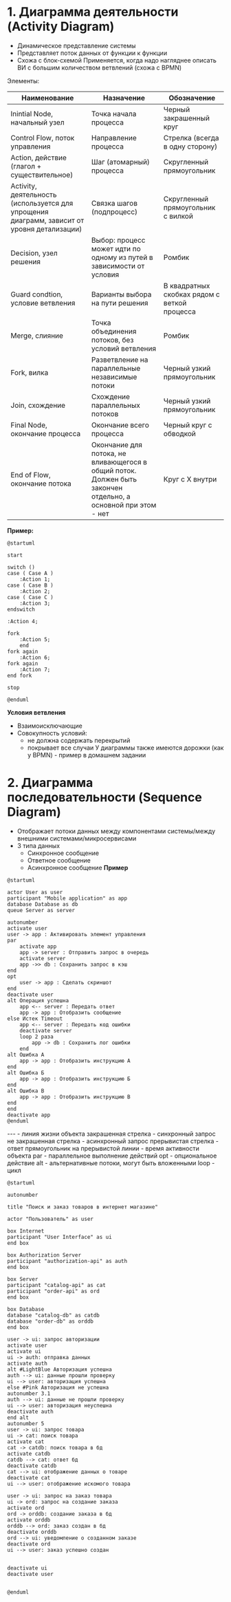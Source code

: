# 1. Диаграмма деятельности (Activity Diagram)
- Динамическое представление системы
- Представляет поток данных от функции к функции
- Схожа с блок-схемой
Применяется, когда надо нагляднее описать ВИ с большим количеством ветвлений (схожа с BPMN)

Элементы:

| Наименование                                                                                | Назначение                                                                                                    | Обозначение                                  |
| ------------------------------------------------------------------------------------------- | ------------------------------------------------------------------------------------------------------------- | -------------------------------------------- |
| Inintial Node, начальный узел                                                               | Точка начала процесса                                                                                         | Черный закрашенный круг                      |
| Control Flow, поток управления                                                              | Направление процесса                                                                                          | Стрелка (всегда в одну сторону)              |
| Action, действие (глагол + существительное)                                                 | Шаг (атомарный) процесса                                                                                      | Скругленный прямоугольник                    |
| Activity, деятельность (используется для упрощения диаграмм, зависит от уровня детализации) | Связка шагов (подпроцесс)                                                                                     | Скругленный прямоугольник с вилкой           |
| Decision, узел решения                                                                      | Выбор: процесс может идти по одному из путей в зависимости от условия                                         | Ромбик                                       |
| Guard condtion, условие ветвления                                                           | Варианты выбора на пути решения                                                                               | В квадратных скобках рядом с веткой процесса |
| Merge, слияние                                                                              | Точка объединения потоков, без условий ветвления                                                              | Ромбик                                       |
| Fork, вилка                                                                                 | Разветвление на параллельные независимые потоки                                                               | Черный узкий прямоугольник                   |
| Join, схождение                                                                             | Схождение параллельных потоков                                                                                | Черный узкий прямоугольник                   |
| Final Node, окончание процесса                                                              | Окончание всего процесса                                                                                      | Черный круг с обводкой                       |
| End of Flow, окончание потока                                                               | Окончание для потока, не вливающегося в общий поток. Должен быть закончен отдельно, а основной при этом - нет | Круг с Х внутри                              |
**Пример:**
```plantuml
@startuml

start

switch ()
case ( Case A )
	:Action 1;
case ( Case B )
	:Action 2;
case ( Case C )
	:Action 3;
endswitch

:Action 4;

fork
	:Action 5;
	end
fork again
	:Action 6;
fork again
	:Action 7;
end fork

stop

@enduml
```
**Условия ветвления**
- Взаимоисключающие
- Совокупность условий:
	- не должна содержать перекрытий
	- покрывает все случаи
У диаграммы также имеются дорожки (как у BPMN) - пример в домашнем задании

# 2. Диаграмма последовательности (Sequence Diagram)
- Отображает потоки данных между компонентами системы/между внешними системами/микросервисами
- 3 типа данных
	- Синхронное сообщение
	- Ответное сообщение
	- Асинхронное сообщение
**Пример**
```plantuml
@startuml

actor User as user
participant "Mobile application" as app
database Database as db
queue Server as server

autonumber
activate user
user -> app : Активировать элемент управления
par
	activate app
	app -> server : Отправить запрос в очередь	
	activate server
	app ->> db : Сохранить запрос в кэш
end
opt
	user -> app : Сделать скриншот
end
deactivate user
alt Операция успешна
	app <-- server : Передать ответ
	app -> app : Отобразить сообщение
else Истек Timeout
	app <-- server : Передать код ошибки
	deactivate server
	loop 2 раза
		app -> db : Сохранить лог ошибки
	end
alt Ошибка А
	app -> app : Отобразить инструкцию А
end
alt Ошибка Б
	app -> app : Отобразить инструкцию Б
end
alt Ошибка В
	app -> app : Отобразить инструкцию В
end
end
deactivate app
@enduml
```
--- - линия жизни объекта
закрашенная стрелка - синхронный запрос
не закрашенная стрелка - асинхронный запрос
прерывистая стрелка - ответ
прямоугольник на прерывистой линии - время активности объекта
par - параллельное выполнение действий
opt - опциональное действие
alt - альтернативные потоки, могут быть вложенными
loop -  цикл

```plantuml
@startuml

autonumber

title "Поиск и заказ товаров в интернет магазине"

actor "Пользователь" as user

box Internet
participant "User Interface" as ui
end box

box Authorization Server
participant "authorization-api" as auth
end box

box Server
participant "catalog-api" as cat
participant "order-api" as ord
end box

box Database
database "catalog-db" as catdb
database "order-db" as orddb
end box

user -> ui: запрос авторизации
activate user
activate ui
ui -> auth: отправка данных
activate auth
alt #LightBlue Авторизация успешна
auth --> ui: данные прошли проверку
ui --> user: авторизация успешна
else #Pink Авторизация не успешна
autonumber 3.1
auth --> ui: данные не прошли проверку
ui --> user: авторизация неуспешна
deactivate auth
end alt
autonumber 5
user -> ui: запрос товара
ui -> cat: поиск товара
activate cat
cat -> catdb: поиск товара в бд
activate catdb
catdb --> cat: ответ бд
deactivate catdb
cat --> ui: отображение данных о товаре
deactivate cat
ui --> user: отображение искомого товара

user -> ui: запрос на заказ товара
ui -> ord: запрос на создание заказа
activate ord
ord -> orddb: создание заказа в бд
activate orddb
orddb --> ord: заказ создан в бд
deactivate orddb
ord --> ui: уведомление о созданном заказе
deactivate ord
ui --> user: заказ успешно создан


deactivate ui
deactivate user


@enduml
```

